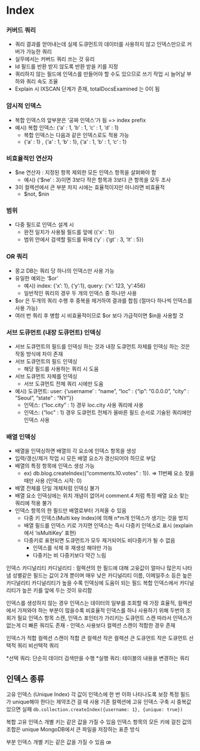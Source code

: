 # **Index**

### **커버드 쿼리**

- 쿼리 결과를 얻어내는데 실제 도큐먼트의 데이터를 사용하지 않고 인덱스만으로 커버가 가능한 쿼리
- 실무에서는 커버드 쿼리 쓰는 것 유리
- Id 필드를 반환 받지 않도록 반환 받을 키를 지정
- 쿼리하지 않는 필드에 인덱스를 만들어야 할 수도 있으므로 쓰기 작업 시 늘어날 부하와 쿼리 속도 조율
- Explain 시 IXSCAN 단계가 존재, totalDocsExamined 는 0이 됨

### **암시적 인덱스**

- 복합 인덱스의 앞부분은 ‘공짜 인덱스’가 됨 => index prefix
- 예시) 복합 인덱스: {‘a’ : 1, ‘b’ : 1, ‘c’ : 1, ‘d’ : 1}
  - 복합 인덱스는 다음과 같은 인덱스로도 적용 가능
  - {‘a’ : 1} , {‘a’ : 1, ‘b’ : 1}, {‘a’ : 1, ‘b’ : 1, ‘c’ : 1}

### **비효율적인 연산자**

- $ne 연산자 : 지정된 항목 제외한 모든 인덱스 항목을 살펴봐야 함
  - 예시) {‘$ne’ : 3}이면 3보다 작은 항목과 3보다 큰 항목을 모두 조사
- 3이 컬렉션에서 큰 부분 차지 시에는 효율적이지만 아니라면 비효율적
  - $not, $nin

### **범위**

- 다중 필드로 인덱스 설계 시
  - 완전 일치가 사용될 필드를 앞에 ({‘x’ : 1})
  - 범위 안에서 검색할 필드를 뒤에 (‘y’ : {‘gt’ : 3, ‘lt’ : 5})

### **OR 쿼리**

- 몽고 DB는 쿼리 당 하나의 인덱스만 사용 가능
- 유일한 예외는 ‘$or’
  - 예시) index: {‘x’: 1}, {‘y’:1}, query: {‘x’: 123, ‘y’:456}
  - 일반적인 쿼리의 경우 두 개의 인덱스 중 하나만 사용
- $or 은 두개의 쿼리 수행 후 중복을 제거하여 결과를 합침 (절마다 하나씩 인덱스를 사용 가능)
- 여러 번 쿼리 후 병합 시 비효율적이므로 $or 보다 가급적이면 $in을 사용할 것

### **서브 도큐먼트 (내장 도큐먼트) 인덱싱**

- 서브 도큐먼트의 필드를 인덱싱 하는 것과 내장 도큐먼트 자체를 인덱싱 하는 것은 작동 방식에 차이 존재
- 서브 도큐먼트의 필드 인덱싱
  - 해당 필드를 사용하는 쿼리 시 도움
- 서브 도큐먼트 자체를 인덱싱
  - 서브 도큐먼트 전체 쿼리 시에만 도움
- 예시) 도큐먼트: user: {‘username’ : “name”, “loc” : {“ip”: “0.0.0.0”, “city” : “Seoul”, “state” : “NY”}}
  - 인덱스: {“loc.city” : 1} 경우 loc.city 사용 쿼리에 사용
  - 인덱스: {“loc” : 1} 경우 도큐먼트 전체가 올바른 필드 순서로 기술된 쿼리에만 인덱스 사용

### **배열 인덱싱**

- 배열을 인덱싱하면 배열의 각 요소에 인덱스 항목을 생성
- 입력/갱신/제거 작업 시 모든 배열 요소가 갱신되어야 하므로 부담
- 배열의 특정 항목에 인덱스 생성 가능
  - ex) db.blog.createIndex({“comments.10.votes” : 1}). => 11번째 요소 찾을 때만 사용 (인덱스 시작: 0)
- 배열 전체를 단일 개체처럼 인덱싱 불가
- 배열 요소 인덱싱에는 위치 개념이 없어서 comment.4 처럼 특정 배열 요소 찾는 쿼리에 적용 불가
- 인덱스 항목의 한 필드만 배열로부터 가져올 수 있음
  - 다중 키 인덱스(Multi key Index)에 의해 n\*m개 인덱스가 생기는 것을 방지
  - 배열 필드를 인덱스 키로 가지면 인덱스는 즉시 다중키 인덱스로 표시 (explain에서 ‘isMultiKey’ 표현)
  - 다중키로 표현되면 도큐먼트가 모두 제거되어도 비다중키가 될 수 없음
    - 인덱스를 삭제 후 재생성 해야만 가능
    - 다중키는 비 다중키보다 약간 느림

인덱스 카디널리티
카디널리티 : 컬렉션의 한 필드에 대해 고윳값이 얼마나 많은지 나타냄
성별같은 필드는 값이 2개 뿐이며 매우 낮은 카디널리티
이름, 이메일주소 등은 높은 카디널리티
카디널리티가 높을 수록 인덱싱에 도움이 되는 필드
복합 인덱스에서 카디널리티가 높은 키를 앞에 두는 것이 유리함

인덱스를 생성하지 않는 경우
인덱스는 데이터의 일부를 조회할 때 가장 효율적, 컬렉션에서 가져와야 하는 부분이 많을수록 비효율적
인덱스를 하나 사용하기 위해 두번의 조회가 필요
인덱스 항목 스캔, 인덱스 포인터가 가리키는 도큐먼트 스캔
따라서 인덱스가 없는게 더 빠른 쿼리도 존재 - 인덱스 사용보다 컬렉션 스캔이 적합한 경우 존재

인덱스가 적합 컬렉션 스캔이 적합
큰 컬렉션 작은 컬렉션
큰 도큐먼트 작은 도큐먼트
선택적 쿼리 비선택적 쿼리

*선택 쿼리: 단순히 데이터 검색만을 수행
*실행 쿼리: 테이블의 내용을 변경하는 쿼리

## 인덱스 종류

고유 인덱스 (Unique Index)
각 값이 인덱스에 한 번 이하 나타나도록 보장
특정 필드가 unique해야 한다는 제약조건 걸 때 사용
기존 컬렉션에 고유 인덱스 구축 시 중복값 있으면 실패
`db.collection.createIndex({username: 1}, {unique: true})`

복합 고유 인덱스
개별 키는 같은 값을 가질 수 있음
인덱스 항목의 모든 키에 걸친 값의 조합은 unique
MongoDB에서 큰 파일을 저장하는 표준 방식

부분 인덱스
개별 키는 같은 값을 가질 수 있음 œ

